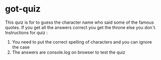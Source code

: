 # got-quiz
This quiz is for to guess the character name who said some of the famous quotes.
If you get all the answers correct you get the throne else you don`t.
Instructions for quiz :
1) You need to put the correct spelling of characters and you can ignore the case
2) The answers are console.log on browser to test the quiz 
